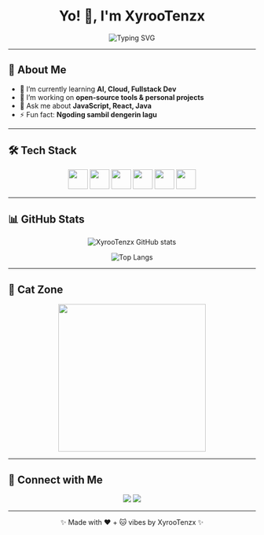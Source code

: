 <h1 align="center">Yo! 👋, I'm XyrooTenzx</h1>
<p align="center">
  <img src="https://readme-typing-svg.demolab.com?font=Fira+Code&size=24&pause=1000&color=90EE90&width=435&lines=Welcome+to+my+GitHub!;Fullstack+Dev+%7C+Tech+Enthusiast;Let's+build+cool+things!;Enjoy+the+cat+vibes!+😺" alt="Typing SVG" />
</p>

---

## 🚀 About Me
- 🌱 I’m currently learning **AI, Cloud, Fullstack Dev**
- 🔭 I’m working on **open-source tools & personal projects**
- 💬 Ask me about **JavaScript, React, Java**
- ⚡ Fun fact: **Ngoding sambil dengerin lagu**

---

## 🛠️ Tech Stack
<p align="center">
  <img src="https://cdn.jsdelivr.net/gh/devicons/devicon/icons/javascript/javascript-original.svg" width="40" height="40"/>
  <img src="https://cdn.jsdelivr.net/gh/devicons/devicon/icons/react/react-original.svg" width="40" height="40"/>
  <img src="https://cdn.jsdelivr.net/gh/devicons/devicon/icons/nodejs/nodejs-original.svg" width="40" height="40"/>
  <img src="https://cdn.jsdelivr.net/gh/devicons/devicon/icons/python/python-original.svg" width="40" height="40"/>
  <img src="https://cdn.jsdelivr.net/gh/devicons/devicon/icons/html5/html5-original.svg" width="40" height="40"/>
  <img src="https://cdn.jsdelivr.net/gh/devicons/devicon/icons/css3/css3-original.svg" width="40" height="40"/>
</p>

---

## 📊 GitHub Stats
<p align="center">
  <img src="https://github-readme-stats.vercel.app/api?username=XyrooTenzx&show_icons=true&theme=tokyonight" alt="XyrooTenzx GitHub stats" />
</p>

<p align="center">
  <img src="https://github-readme-stats.vercel.app/api/top-langs/?username=XyrooTenzx&layout=compact&theme=tokyonight" alt="Top Langs" />
</p>

---

## 🐾 Cat Zone
<p align="center">
  <img src="https://media.giphy.com/media/v6aOjy0Qo1fIA/giphy.gif" width="300"/>
</p>

---

## 🔗 Connect with Me
<p align="center">
  <a href="https://github.com/XyrooTenzx" target="_blank"><img src="https://img.shields.io/badge/GitHub-181717?style=for-the-badge&logo=github&logoColor=white"/></a>
  <a href="https://t.me/tcp_raw" target="_blank"><img src="https://img.shields.io/badge/Telegram-2CA5E0?style=for-the-badge&logo=telegram&logoColor=white"/></a>
</p>

---

<p align="center">✨ Made with ❤️ + 🐱 vibes by XyrooTenzx ✨</p>
